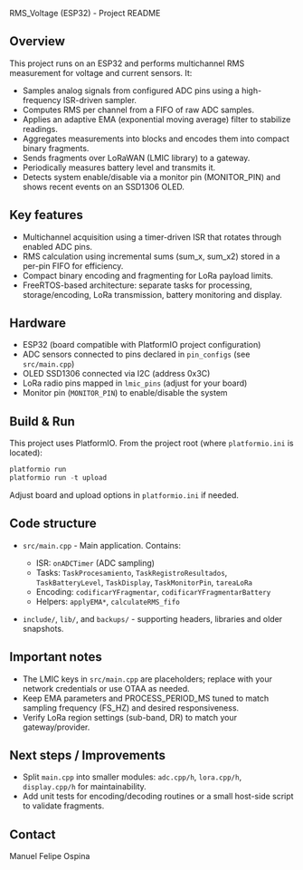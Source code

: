RMS_Voltage (ESP32) - Project README

Overview
--------
This project runs on an ESP32 and performs multichannel RMS measurement for voltage and current sensors. It:

- Samples analog signals from configured ADC pins using a high-frequency ISR-driven sampler.
- Computes RMS per channel from a FIFO of raw ADC samples.
- Applies an adaptive EMA (exponential moving average) filter to stabilize readings.
- Aggregates measurements into blocks and encodes them into compact binary fragments.
- Sends fragments over LoRaWAN (LMIC library) to a gateway.
- Periodically measures battery level and transmits it.
- Detects system enable/disable via a monitor pin (MONITOR_PIN) and shows recent events on an SSD1306 OLED.

Key features
------------
- Multichannel acquisition using a timer-driven ISR that rotates through enabled ADC pins.
- RMS calculation using incremental sums (sum_x, sum_x2) stored in a per-pin FIFO for efficiency.
- Compact binary encoding and fragmenting for LoRa payload limits.
- FreeRTOS-based architecture: separate tasks for processing, storage/encoding, LoRa transmission, battery monitoring and display.

Hardware
--------
- ESP32 (board compatible with PlatformIO project configuration)
- ADC sensors connected to pins declared in `pin_configs` (see `src/main.cpp`)
- OLED SSD1306 connected via I2C (address 0x3C)
- LoRa radio pins mapped in `lmic_pins` (adjust for your board)
- Monitor pin (`MONITOR_PIN`) to enable/disable the system

Build & Run
-----------
This project uses PlatformIO. From the project root (where `platformio.ini` is located):

```powershell
platformio run
platformio run -t upload
```

Adjust board and upload options in `platformio.ini` if needed.

Code structure
--------------
- `src/main.cpp` - Main application. Contains:
  - ISR: `onADCTimer` (ADC sampling)
  - Tasks: `TaskProcesamiento`, `TaskRegistroResultados`, `TaskBatteryLevel`, `TaskDisplay`, `TaskMonitorPin`, `tareaLoRa`
  - Encoding: `codificarYFragmentar`, `codificarYFragmentarBattery`
  - Helpers: `applyEMA*`, `calculateRMS_fifo`

- `include/`, `lib/`, and `backups/` - supporting headers, libraries and older snapshots.

Important notes
---------------
- The LMIC keys in `src/main.cpp` are placeholders; replace with your network credentials or use OTAA as needed.
- Keep EMA parameters and PROCESS_PERIOD_MS tuned to match sampling frequency (FS_HZ) and desired responsiveness.
- Verify LoRa region settings (sub-band, DR) to match your gateway/provider.

Next steps / Improvements
------------------------
- Split `main.cpp` into smaller modules: `adc.cpp/h`, `lora.cpp/h`, `display.cpp/h` for maintainability.
- Add unit tests for encoding/decoding routines or a small host-side script to validate fragments.


Contact
-------
Manuel Felipe Ospina
